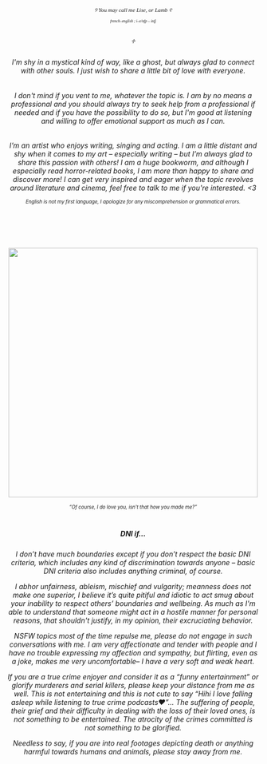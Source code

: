 <h1></h1> </h1>
<h6 align="center"style="font-size:80% ; font-family:Times New Roman;"> ୨ You may call me Lise, or Lamb ୧ </h>
<small><sub><h6 align="center">french–english ; i–e/nfp – infj </h6></sub></small>

<br> ♱ </br>
<h6 align="center"> I'm shy in a mystical kind of way, like a ghost, but always glad to connect with other souls. I just wish to share a little bit of love with everyone.
<h6 align="center">I don't mind if you vent to me, whatever the topic is. I am by no means a professional and you should always try to seek help from a professional if needed and if you have the possibility to do so, but I'm good at listening and willing to offer emotional support as much as I can.	
<h6 align="center">I’m an artist who enjoys writing, singing and acting. I am a little distant and shy when it comes to my art – especially writing – but I’m always glad to share this passion with others! I am a huge bookworm, and although I especially read horror-related books, I am more than happy to share and discover more! I can get very inspired and eager when the topic revolves around literature and cinema, feel free to talk to me if you're interested. <3
<small><sub><h6 align="center">English is not my first language, I apologize for any miscomprehension or grammatical errors.</h6></sub></small>
</h6>	
<h1></h1> </h1>
<br></br>
<p align="center">
 <img width="500" src=https://github.com/user-attachments/assets/e04097dd-a212-4e86-ad62-585f6c195a17>
</p>
<small><sub><i><h6 align="center"> “Of course, I do love you, isn't that how you made me?” </h6></i></sub></small>
<h1></h1>

<h5 align="center">DNI if...</h>
<h6 align="center">I don’t have much boundaries except if you don’t respect the basic DNI criteria, which includes any kind of discrimination towards anyone – basic DNI criteria also includes anything criminal, of course.

I abhor unfairness, ableism, mischief and vulgarity; meanness does not make one superior, I believe it’s quite pitiful and idiotic to act smug about your inability to respect others’ boundaries and wellbeing. As much as I'm able to understand that someone might act in a hostile manner for personal reasons, that shouldn't justify, in my opinion, their excruciating behavior.

NSFW topics most of the time repulse me, please do not engage in such conversations with me. I am very affectionate and tender with people and I have no trouble expressing my affection and sympathy, but flirting, even as a joke, makes me very uncomfortable– I have a very soft and weak heart.

If you are a true crime enjoyer and consider it as a “funny entertainment” or glorify murderers and serial killers, please keep your distance from me as well. This is not entertaining and this is not cute to say “Hihi I love falling asleep while listening to true crime podcasts♥”... The suffering of people, their grief and their difficulty in dealing with the loss of their loved ones, is not something to be entertained. The atrocity of the crimes committed is not something to be glorified.

Needless to say, if you are into real footages depicting death or anything harmful towards humans and animals, please stay away from me.
